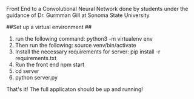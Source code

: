 Front End to a Convolutional Neural Network done by students under the guidance of Dr. Gurmman Gill at Sonoma State University

##Set up a virtual environment ##
1. run the following command: 
    python3 -m virtualenv env
2. Then run the following: 
    source venv/bin/activate
3. Install the necessary requirements for server: 
    pip install -r requirements.txt
4. Run the front end
    npm start
5. cd server
6. python server.py

That's it! The full applicaton should be up and running! 
